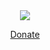 <div style="text-align: center;">
  <a href="https://www.paypal.me/davet1482"><img class="icon" src="http://dbk1ng.github.io/assets/icons/paypal.png"><div><label><p>Donate</p></label></div></a>
</div>

